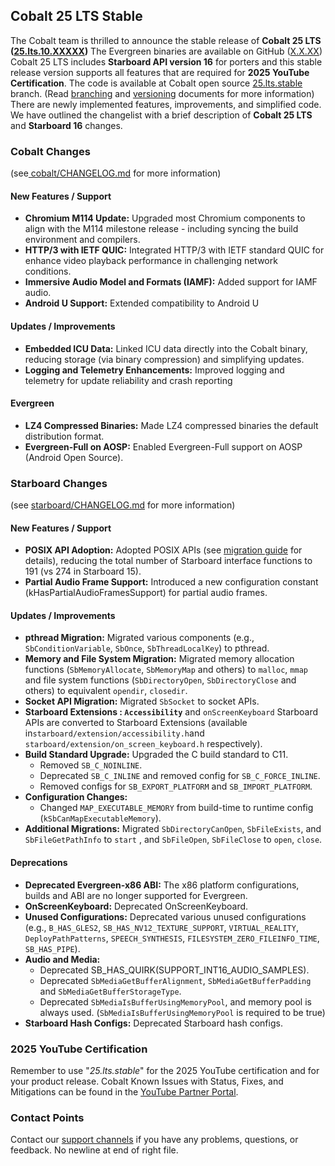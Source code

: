 ## Cobalt 25 LTS Stable
The Cobalt team is thrilled to announce the stable release of **Cobalt 25 LTS
([25.lts.10.XXXXX](https://github.com/youtube/cobalt/tree/25.lts.stable))**
The Evergreen binaries are available on GitHub
([X.X.XX](https://github.com/youtube/cobalt/releases/tag/25.lts.1))
Cobalt 25 LTS includes **Starboard API version 16** for porters and this stable
release version supports all features that are required for **2025 YouTube
Certification**. The code is available at Cobalt open source
[25.lts.stable](https://github.com/youtube/cobalt/tree/25.lts.stable)
branch. (Read
[branching](https://github.com/youtube/cobalt/blob/24.lts.stable/cobalt/site/docs/gen/cobalt/doc/branching.md)
and
[versioning](https://github.com/youtube/cobalt/blob/24.lts.stable/cobalt/site/docs/gen/cobalt/doc/versioning.md)
documents for more information)
There are newly implemented features, improvements, and simplified code. We have
outlined the changelist with a brief description of **Cobalt 25 LTS** and
**Starboard 16** changes.
### Cobalt Changes
(see[
cobalt/CHANGELOG.md](https://github.com/youtube/cobalt/blob/main/cobalt/CHANGELOG.md)
for more information)
#### New Features / Support
*   **Chromium M114 Update:** Upgraded most Chromium components to align with
    the M114 milestone release - including syncing the build environment and
    compilers.
*   **HTTP/3 with IETF QUIC:** Integrated HTTP/3 with IETF standard QUIC for
    enhance video playback performance in challenging network conditions.
*   **Immersive Audio Model and Formats (IAMF):** Added support for IAMF audio.
*   **Android U Support:** Extended compatibility to Android U
#### Updates / Improvements
*   **Embedded ICU Data:** Linked ICU data directly into the Cobalt binary,
    reducing storage (via binary compression) and simplifying updates.
*   **Logging and Telemetry Enhancements:** Improved logging and telemetry for
    update reliability and crash reporting
#### Evergreen
*   **LZ4 Compressed Binaries:** Made LZ4 compressed binaries the default
    distribution format.
*   **Evergreen-Full on AOSP:** Enabled Evergreen-Full support on AOSP (Android
    Open Source).
### Starboard Changes
(see
[starboard/CHANGELOG.md](https://github.com/youtube/cobalt/blob/main/starboard/CHANGELOG.md)
for more information)
#### New Features / Support
*   **POSIX API Adoption:** Adopted POSIX APIs (see [migration
    guide](https://github.com/youtube/cobalt/blob/main/starboard/doc/starboard_16_posix.md)
    for details), reducing the total number of Starboard interface functions to
    191 (vs 274 in Starboard 15).
*   **Partial Audio Frame Support:** Introduced a new configuration constant
    (kHasPartialAudioFramesSupport) for partial audio frames.
#### Updates / Improvements
*   **pthread Migration:** Migrated various components (e.g.,`
    SbConditionVariable`, `SbOnce`, `SbThreadLocalKey`) to pthread.
*   **Memory and File System Migration:** Migrated memory allocation functions
    (`SbMemoryAllocate`, `SbMemoryMap` and others) to `malloc`, `mmap` and file
    system functions (`SbDirectoryOpen`, `SbDirectoryClose` and others) to
    equivalent `opendir`, `closedir`.
*   **Socket API Migration:** Migrated `SbSocket` to socket APIs.
*   **Starboard Extensions : `Accessibility`** and `onScreenKeyboard` Starboard
    APIs are converted to Starboard Extensions (available in`
    starboard/extension/accessibility.h `and
    `starboard/extension/on_screen_keyboard.h` respectively).
*   **Build Standard Upgrade:** Upgraded the C build standard to C11.
    *   Removed `SB_C_NOINLINE`.
    *   Deprecated `SB_C_INLINE` and removed config for `SB_C_FORCE_INLINE`.
    *   Removed configs for `SB_EXPORT_PLATFORM` and `SB_IMPORT_PLATFORM`.
*   **Configuration Changes:**
    *   Changed `MAP_EXECUTABLE_MEMORY` from build-time to runtime config
        (`kSbCanMapExecutableMemory`).
*   **Additional Migrations:** Migrated `SbDirectoryCanOpen`, `SbFileExists`,
    and `SbFileGetPathInfo` to `start` , and `SbFileOpen`, `SbFileClose` to
    `open`, `close`.
#### Deprecations
*   **Deprecated Evergreen-x86 ABI:** The x86 platform configurations, builds
    and ABI are no longer supported for Evergreen.
*   **OnScreenKeyboard:** Deprecated OnScreenKeyboard.
*   **Unused Configurations:** Deprecated various unused configurations (e.g.,
    `B_HAS_GLES2`, `SB_HAS_NV12_TEXTURE_SUPPORT`, `VIRTUAL_REALITY`,
    `DeployPathPatterns`, `SPEECH_SYNTHESIS`, `FILESYSTEM_ZERO_FILEINFO_TIME`,
    `SB_HAS_PIPE`).
*   **Audio and Media:**
    *   Deprecated SB_HAS_QUIRK(SUPPORT_INT16_AUDIO_SAMPLES).
    *   Deprecated `SbMediaGetBufferAlignment`, `SbMediaGetBufferPadding` and
        `SbMediaGetBufferStorageType`.
    *   Deprecated `SbMediaIsBufferUsingMemoryPool`, and memory pool is always
        used. (`SbMediaIsBufferUsingMemoryPool` is required to be true)
*   **Starboard Hash Configs:** Deprecated Starboard hash configs.
### 2025 YouTube Certification
Remember to use "_25.lts.stable_" for the 2025 YouTube certification and for
your product release. Cobalt Known Issues with Status, Fixes, and Mitigations
can be found in the [YouTube Partner
Portal](https://developers.google.com/youtube/devices/living-room/support/cobalt-known-issues).
### Contact Points
Contact our [support channels](https://cobalt.dev/communication.html) if
you have any problems, questions, or feedback.
No newline at end of right file.
